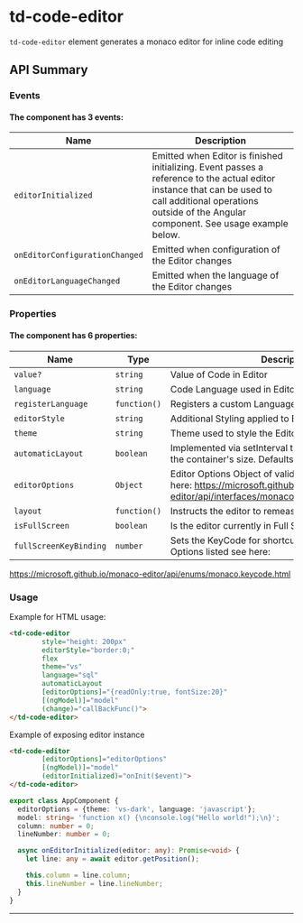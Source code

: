 # td-code-editor

`td-code-editor` element generates a monaco editor for inline code editing

## API Summary

### Events

#### The <td-code-editor> component has 3 events:

| Name | Description |
| --- | --- |
| `editorInitialized` | Emitted when Editor is finished initializing. Event passes a reference to the actual editor instance that can be used to call additional operations outside of the Angular component.  See usage example below.
| `onEditorConfigurationChanged` | Emitted when configuration of the Editor changes
| `onEditorLanguageChanged` | Emitted when the language of the Editor changes


### Properties

#### The <td-code-editor> component has 6 properties:

| Name | Type | Description |
| --- | --- | --- |
| `value?` | `string` | Value of Code in Editor
| `language` | `string` | Code Language used in Editor
| `registerLanguage` | `function()` | Registers a custom Language within the editor
| `editorStyle` | `string` | Additional Styling applied to Editor Container
| `theme` | `string` | Theme used to style the Editor
| `automaticLayout` | `boolean` | Implemented via setInterval that constantly probes for the container's size. Defaults to false.
| `editorOptions` | `Object` | Editor Options Object of valid Configurations listed here: <a href="https://microsoft.github.io/monaco-editor/api/interfaces/monaco.editor.ieditoroptions.html">https://microsoft.github.io/monaco-editor/api/interfaces/monaco.editor.ieditoroptions.html</a>
| `layout` | `function()` | Instructs the editor to remeasure its container
| `isFullScreen` | `boolean` | Is the editor currently in Full Screen mode
| `fullScreenKeyBinding` | `number` | Sets the KeyCode for shortcutting to Fullscreen.  Options listed see here:
<a href="https://microsoft.github.io/monaco-editor/api/enums/monaco.keycode.html">https://microsoft.github.io/monaco-editor/api/enums/monaco.keycode.html</a>


### Usage

Example for HTML usage:

```html
<td-code-editor 
        style="height: 200px" 
        editorStyle="border:0;"
        flex 
        theme="vs" 
        language="sql"
        automaticLayout
        [editorOptions]="{readOnly:true, fontSize:20}"
        [(ngModel)]="model"
        (change)="callBackFunc()">
</td-code-editor>
```
Example of exposing editor instance

```html
<td-code-editor
        [editorOptions]="editorOptions"
        [(ngModel)]="model"
        (editorInitialized)="onInit($event)">
</td-code-editor>
```

```typescript
export class AppComponent {
  editorOptions = {theme: 'vs-dark', language: 'javascript'};
  model: string= 'function x() {\nconsole.log("Hello world!");\n}';
  column: number = 0;
  lineNumber: number = 0;

  async onEditorInitialized(editor: any): Promise<void> {
    let line: any = await editor.getPosition();

    this.column = line.column;
    this.lineNumber = line.lineNumber;
  }
}
```

---
